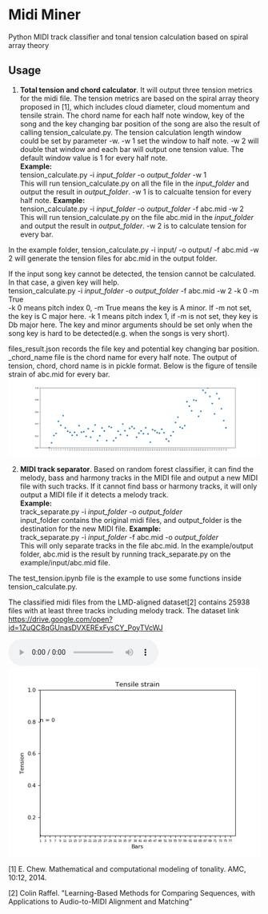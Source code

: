 # Midi Miner
Python MIDI track classifier and tonal tension calculation based on spiral array theory
## Usage


1. **Total tension and chord calculator**. It will output three tension metrics for the midi file. The tension metrics are based on the spiral array theory proposed in [1], which includes cloud diameter, cloud momentum and tensile strain. The chord name for each half note window, key of the song and the key changing bar position of the song are also the result of calling tension_calculate.py.  The tension calculation length window could be set by parameter -w. -w 1 set the window to  half note. -w 2 will double that window and each bar will output one tension value. The default window value is 1 for every half note.<br/> **Example:**<br/>tension_calculate.py -i _input_folder_ -o _output_folder_ -w 1<br/>
This will run tension_calculate.py on all the file in the _input_folder_ and output the result in 
_output_folder_. -w 1 is to calcualte tension for every half note.
**Example:**<br/>tension_calculate.py -i _input_folder_ -o _output_folder_ -f abc.mid -w 2<br/>
This will run tension_calculate.py on the file abc.mid in the _input_folder_ and output the result in 
_output_folder_. -w 2 is to calculate tension for every bar. 

In the example folder, 
tension_calculate.py -i input/ -o output/ -f abc.mid -w 2
will generate the tension files for abc.mid in the output folder.

If the input song key cannot be detected, the tension cannot be calculated. In that case, a given key will help. <br/>tension_calculate.py -i _input_folder_ -o _output_folder_ -f abc.mid -w 2 -k 0 -m True<br/>
-k 0 means pitch index 0, -m True means the key is A minor. If -m not set, the key is C major here.
-k 1 means pitch index 1, if -m is not set, they key is Db major here.
The key and minor arguments should be set only when the song key is hard to be detected(e.g. when the songs is very short).


files_result.json records the file key and potential key changing bar position. \_chord_name file is the chord name for every half note. The output of tension, chord, chord name is in pickle format. Below is the figure of tensile strain of abc.mid for every bar. 
![Tensile strain of abc.mid for every bar](example/output/abc_tensile_strain.png)

2. **MIDI track separator**. Based on random forest classifier, it can find the melody, bass and harmony tracks in the MIDI file and output a new MIDI file with such tracks. If it cannot find bass or harmony tracks, it will only output a MIDI file if it detects a melody track.<br/>  **Example:** <br/> track_separate.py -i _input_folder_ -o _output_folder_<br/>
input_folder contains the original midi files, and output_folder is the destination for the new MIDI file.
**Example:** <br/> track_separate.py -i _input_folder_ -f abc.mid -o _output_folder_<br/>
This will only separate tracks in the file abc.mid. 
In the example/output folder, abc.mid is the result by running track_separate.py on the example/input/abc.mid file. 

The test_tension.ipynb file is the example to use some functions inside tension_calculate.py.


The classified midi files from the LMD-aligned dataset[2] contains 25938 files with at least three tracks including melody track. The dataset link https://drive.google.com/open?id=1ZuQC8qGUnasDVXERExFysCY_PoyTVcWJ  


![mp3 file of abc.mid](example/output/abc.mp3)
![output of  abc.mid tension in gif](example/output/abc.gif)

[1] E. Chew. Mathematical and computational modeling of tonality. AMC, 10:12, 2014.

[2] Colin Raffel. "Learning-Based Methods for Comparing Sequences, with Applications to Audio-to-MIDI Alignment and Matching"


